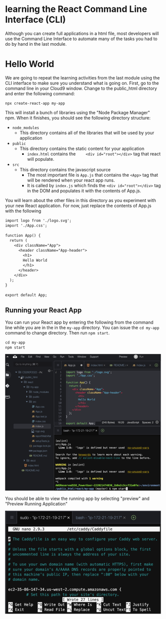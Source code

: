 # learning the React Command Line Interface (CLI)

Although you can create full applications in a html file, most developers will use the Command Line Interface to automate many of the tasks you had to do by hand in the last module.

# Hello World

We are going to repeat the learning activities from the last module using the CLI interface to make sure you understand what is going on.  First, go to the command line in your Cloud9 window. Change to the public_html directory and enter the following command:
```
npx create-react-app my-app
```
This will install a bunch of libraries using the "Node Package Manager" npm.  When it finishes, you should see the following directory structure:
* ```node_modules```
  * This directory contains all of the libraries that will be used by your application 
* ```public```
  * This directory contains the static content for your application
    * ```index.html``` contains the ```    <div id="root"></div>``` tag that react will populate.
* ```src```
  * This directory contains the javascript source
    * The most important file is ```App.js``` that contains the ```<App>``` tag that will be rendered when your react app runs.
    * It is called by ```index.js``` which finds the ```<div id="root"></div>``` tag in the DOM and populates it with the contents of App.js.

You will learn about the other files in this directory as you experiment with your new React application.  For now, just replace the contents of App.js with the following
```
import logo from './logo.svg';
import './App.css';

function App() {
  return (
    <div className="App">
      <header className="App-header">
        <h1>
        Hello World
        </h1>
      </header>
    </div>
  );
}

export default App;
```
## Running your React App
You can run your React app by entering the following from the command line while you are in the in the ```my-app``` directory. 
You can issue the ```cd my-app``` command to change directory.  Then run ```npm start```.
```
cd my-app
npm start
```

![](images/startreact.png)

You should be able to view the running app by selecting "preview" and "Preview Running Application"

![](images/previewRunning.png)
